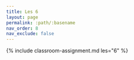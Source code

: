 ```yaml
---
title: Les 6
layout: page
permalink: :path/:basename
nav_order: 8
nav_exclude: false
---
```


{% include classroom-assignment.md les="6" %}
